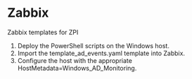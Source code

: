 # Zabbix
Zabbix templates for ZPI

1. Deploy the PowerShell scripts on the Windows host.
2. Import the template_ad_events.yaml template into Zabbix.
3. Configure the host with the appropriate HostMetadata=Windows_AD_Monitoring.
